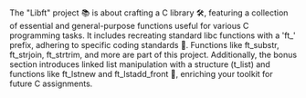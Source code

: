 The "Libft" project 📚 is about crafting a C library 🛠️, featuring a collection of essential and general-purpose functions useful for various C programming tasks. It includes recreating standard libc functions with a 'ft_' prefix, adhering to specific coding standards 📐. Functions like ft_substr, ft_strjoin, ft_strtrim, and more are part of this project. Additionally, the bonus section introduces linked list manipulation with a structure (t_list) and functions like ft_lstnew and ft_lstadd_front 🔄, enriching your toolkit for future C assignments.
